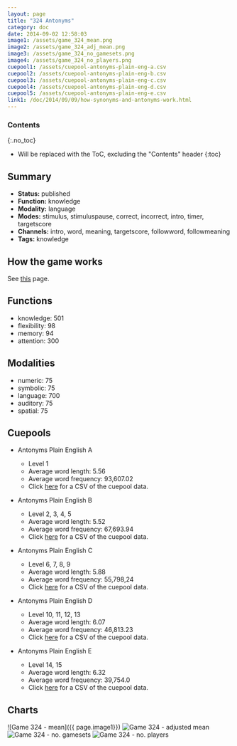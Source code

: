 ```yaml
---
layout: page
title: "324 Antonyms"
category: doc
date: 2014-09-02 12:58:03
image1: /assets/game_324_mean.png
image2: /assets/game_324_adj_mean.png
image3: /assets/game_324_no_gamesets.png
image4: /assets/game_324_no_players.png
cuepool1: /assets/cuepool-antonyms-plain-eng-a.csv
cuepool2: /assets/cuepool-antonyms-plain-eng-b.csv
cuepool3: /assets/cuepool-antonyms-plain-eng-c.csv
cuepool4: /assets/cuepool-antonyms-plain-eng-d.csv
cuepool5: /assets/cuepool-antonyms-plain-eng-e.csv
link1: /doc/2014/09/09/how-synonyms-and-antonyms-work.html
---
```


### Contents
{:.no_toc}

* Will be replaced with the ToC, excluding the "Contents" header
{:toc}

## Summary
<p>
<ul>
<li><strong>Status:</strong> published</li>
<li><strong>Function:</strong> knowledge</li>
<li><strong>Modality:</strong> language</li>
<li><strong>Modes:</strong> stimulus, stimuluspause, correct, incorrect, intro, timer, targetscore</li>
<li><strong>Channels:</strong> intro, word, meaning, targetscore, followword, followmeaning</li>
<li><strong>Tags:</strong> knowledge</li>
</ul>
</p>

## How the game works
<p>
See <a href="{{ page.link1 }}">this</a> page.
</p>

## Functions
<p>
<ul>
<li>knowledge: 501</li>
<li>flexibility: 98</li>
<li>memory: 94</li>
<li>attention: 300</li>
</ul>
</p>

## Modalities
<p>
<ul>
<li>numeric: 75</li>
<li>symbolic: 75</li>
<li>language: 700</li>
<li>auditory: 75</li>
<li>spatial: 75</li>
</ul>
</p>

## Cuepools
<p>
<ul>
<li>Antonyms Plain English A</li>
<ul>
<li>Level 1</li>
<li>Average word length: 5.56</li>
<li>Average word frequency: 93,607.02</li>
<li>Click <a href="{{ page.cuepool1 }}">here</a> for a CSV of the cuepool data.</li>
</ul>
</ul>
</p>

<p>
<ul>
<li>Antonyms Plain English B</li>
<ul>
<li>Level 2, 3, 4, 5</li>
<li>Average word length: 5.52</li>
<li>Average word frequency: 67,693.94</li>
<li>Click <a href="{{ page.cuepool2 }}">here</a> for a CSV of the cuepool data.</li>
</ul>
</ul>
</p>

<p>
<ul>
<li>Antonyms Plain English C</li>
<ul>
<li>Level 6, 7, 8, 9</li>
<li>Average word length: 5.88</li>
<li>Average word frequency: 55,798,24</li>
<li>Click <a href="{{ page.cuepool3 }}">here</a> for a CSV of the cuepool data.</li>
</ul>
</ul>
</p>

<p>
<ul>
<li>Antonyms Plain English D</li>
<ul>
<li>Level 10, 11, 12, 13</li>
<li>Average word length: 6.07</li>
<li>Average word frequency: 46,813.23</li>
<li>Click <a href="{{ page.cuepool4 }}">here</a> for a CSV of the cuepool data.</li>
</ul>
</ul>
</p>

<p>
<ul>
<li>Antonyms Plain English E</li>
<ul>
<li>Level 14, 15</li>
<li>Average word length: 6.32</li>
<li>Average word frequency: 39,754.0</li>
<li>Click <a href="{{ page.cuepool5 }}">here</a> for a CSV of the cuepool data.</li>
</ul>
</ul>
</p>

## Charts
![Game 324 - mean]({{ page.image1}})
![Game 324 - adjusted mean]({{page.image2}})
![Game 324 - no. gamesets]({{page.image3}})
![Game 324 - no. players]({{page.image4}})


